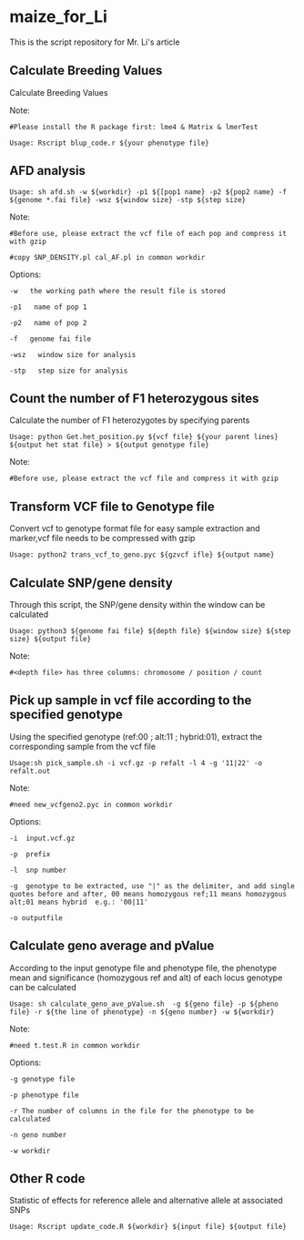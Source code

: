 # maize_for_Li
This is the script repository for Mr. Li's article

## Calculate Breeding Values
Calculate Breeding Values

Note:

    #Please install the R package first: lme4 & Matrix & lmerTest

    Usage: Rscript blup_code.r ${your phenotype file}
## AFD analysis
    Usage: sh afd.sh -w ${workdir} -p1 ${[pop1 name} -p2 ${pop2 name} -f ${genome *.fai file} -wsz ${window size} -stp ${step size}

Note:

    #Before use, please extract the vcf file of each pop and compress it with gzip
    
    #copy SNP_DENSITY.pl cal_AF.pl in common workdir

Options:

    -w   the working path where the result file is stored

    -p1   name of pop 1

    -p2   name of pop 2

    -f   genome fai file

    -wsz   window size for analysis

    -stp   step size for analysis 


## Count the number of F1 heterozygous sites
Calculate the number of F1 heterozygotes by specifying parents

    Usage: python Get.het_position.py ${vcf file} ${your parent lines} ${output het stat file} > ${output genotype file}

Note:

    #Before use, please extract the vcf file and compress it with gzip

    

## Transform VCF file to Genotype file
Convert vcf to genotype format file for easy sample extraction and marker,vcf file needs to be compressed with gzip

    Usage: python2 trans_vcf_to_geno.pyc ${gzvcf ifle} ${output name}

## Calculate SNP/gene density
Through this script, the SNP/gene density within the window can be calculated 

    Usage: python3 ${genome fai file} ${depth file} ${window size} ${step size} ${output file}

Note:

    #<depth file> has three columns: chromosome / position / count

## Pick up sample in vcf file according to the specified genotype
Using the specified genotype (ref:00 ; alt:11 ; hybrid:01), extract the corresponding sample from the vcf file

    Usage:sh pick_sample.sh -i vcf.gz -p refalt -l 4 -g '11|22' -o refalt.out

Note:

    #need new_vcfgeno2.pyc in common workdir

Options:

    -i  input.vcf.gz

    -p  prefix

    -l  snp number

    -g  genotype to be extracted, use "|" as the delimiter, and add single quotes before and after, 00 means homozygous ref;11 means homozygous alt;01 means hybrid  e.g.: '00|11' 

    -o outputfile

## Calculate geno average and pValue
According to the input genotype file and phenotype file, the phenotype mean and significance (homozygous ref and alt) of each locus genotype can be calculated

    Usage: sh calculate_geno_ave_pValue.sh  -g ${geno file} -p ${pheno file} -r ${the line of phenotype} -n ${geno number} -w ${workdir}

Note:

    #need t.test.R in common workdir

Options:
 
    -g genotype file

    -p phenotype file

    -r The number of columns in the file for the phenotype to be calculated

    -n geno number

    -w workdir

## Other R code
Statistic of effects for reference allele and alternative allele at associated SNPs

    Usage: Rscript update_code.R ${workdir} ${input file} ${output file}
